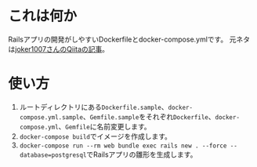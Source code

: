 # これは何か

Railsアプリの開発がしやすいDockerfileとdocker-compose.ymlです。
元ネタは[joker1007さんのQiitaの記事](https://qiita.com/joker1007/items/9f54e763ae640f757cfb)。

# 使い方

1. ルートディレクトリにある`Dockerfile.sample`、`docker-compose.yml.sample`、`Gemfile.sample`をそれぞれ`Dockerfile`、`docker-compose.yml`、`Gemfile`に名前変更します。
2. `docker-compose build`でイメージを作成します。
3. `docker-compose run --rm web bundle exec rails new . --force --database=postgresql`でRailsアプリの雛形を生成します。
